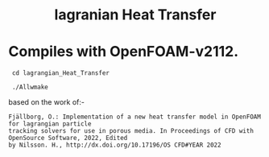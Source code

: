 <h1 align="center">lagranian Heat Transfer <h1>



# Compiles with OpenFOAM-v2112.
```
 cd lagrangian_Heat_Transfer

 ./Allwmake

```

based on the work of:-
```
Fjällborg, Ö.: Implementation of a new heat transfer model in OpenFOAM for lagrangian particle
tracking solvers for use in porous media. In Proceedings of CFD with OpenSource Software, 2022, Edited
by Nilsson. H., http://dx.doi.org/10.17196/OS CFD#YEAR 2022
```
